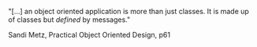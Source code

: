 "[...] an object oriented application is more than just classes. It is made up of classes but _defined_ by messages."

Sandi Metz, Practical Object Oriented Design, p61